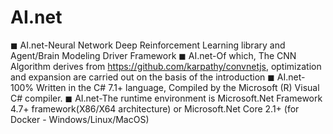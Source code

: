 # AI.net
◼  AI.net-Neural Network Deep Reinforcement Learning library and Agent/Brain Modeling Driver
Framework
◼  AI.net-Of which, The CNN Algorithm derives from https://github.com/karpathy/convnetjs,
optimization and expansion are carried out on the basis of the introduction
◼  AI.net-100% Written in the C# 7.1+ language, Compiled by the Microsoft (R) Visual C#
compiler.
◼  AI.net-The runtime environment is Microsoft.Net Framework 4.7+ framework(X86/X64
architecture) or Microsoft.Net Core 2.1+ (for Docker - Windows/Linux/MacOS)
